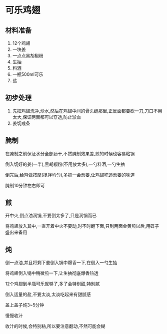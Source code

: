 # 可乐鸡翅

## 材料准备

1. 12个鸡翅
3. 一块姜
4. 一点点黑胡椒粉
5. 生抽
6. 料酒
7. 一瓶500ml可乐
8. 盐

## 初步处理

1. 先把鸡翅洗净,炒水,然后在鸡翅中间的骨头缝那里,正反面都要砍一刀,刀口不用太大,保证两面都可以穿透,防止淤血
3. 姜切成条

## 腌制

在腌制之前保证水分全部沥干,不然腌制效果差,煎的时候也容易粘锅

倒入切好的姜(一半),黑胡椒粉(不用放太多),一勺料酒,一勺生抽

倒完后,给鸡做按摩(搅拌均匀),多抓一会葱姜,让鸡翅吃透葱姜的味道

腌制10分钟左右即可

## 煎

开中火,倒点油润锅,不要倒太多了,只是润锅而已

将鸡翅放入其中,一直开着中火不要动,时不时翻下面,只到两面金黄煎以后,用碟子盛出来备用

## 炖

倒一点油,并且将剩下姜倒入锅中爆香一下,在倒入一勺生抽

将鸡翅倒入锅中稍微煎一下,让生抽彻底爆香热透

12个鸡翅到半瓶可乐就够了,多了会特别甜,特别腻

倒入适量的盐,不要太淡,太淡吃起来有甜腻感

盖上盖子炖3~5分钟

慢慢收汁

收汁的时候,会特别粘,所以要注意翻动,不然可能会糊